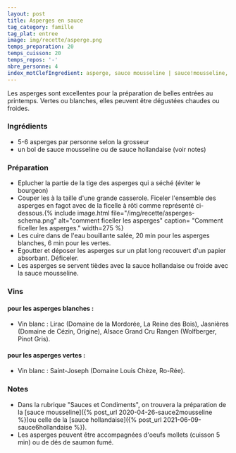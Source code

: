 ```yaml
---
layout: post
title: Asperges en sauce
tag_category: famille
tag_plat: entree
image: img/recette/asperge.png
temps_preparation: 20
temps_cuisson: 20
temps_repos: '-'
nbre_personne: 4
index_motClefIngredient: asperge, sauce mousseline | sauce!mousseline, sauce hollandaise | sauce!hollandaise
---
```

Les asperges sont excellentes pour la préparation de belles entrées au printemps. Vertes ou blanches, elles peuvent être dégustées chaudes ou froides.

### Ingrédients
* 5-6 asperges par personne selon la grosseur
* un bol de sauce mousseline ou de sauce hollandaise (voir notes)

### Préparation
* Eplucher la partie de la tige des asperges qui a séché (éviter le bourgeon)
* Couper les à la taille d'une grande casserole. Ficeler l'ensemble des asperges en fagot avec de la ficelle à rôti comme représenté ci-dessous.{% include image.html file="/img/recette/asperges-schema.png" alt="comment ficeller les asperges" caption= "Comment ficeller les asperges." width=275 %}
* Les cuire dans de l'eau bouillante salée, 20 min pour les asperges blanches, 6 min pour les vertes.
* Egoutter et déposer les asperges sur un plat long recouvert d'un papier absorbant. Déficeler.
* Les asperges se servent tièdes avec la sauce hollandaise ou froide avec la sauce mousseline.

### Vins
#### pour les asperges blanches :
* Vin blanc : Lirac (Domaine de la Mordorée, La Reine des Bois), Jasnières (Domaine de Cézin, Origine), Alsace Grand Cru Rangen (Wolfberger, Pinot Gris).

#### pour les asperges vertes :
* Vin blanc : Saint-Joseph (Domaine Louis Chèze, Ro-Rée).

### Notes
* Dans la rubrique "Sauces et Condiments", on trouvera la préparation de la [sauce mousseline]({% post_url 2020-04-26-sauce2mousseline %})ou celle de la [sauce hollandaise]({% post_url 2021-06-09-sauce6hollandaise %}).
* Les asperges peuvent être accompagnées d'oeufs mollets (cuisson 5 min) ou de dés de saumon fumé.
